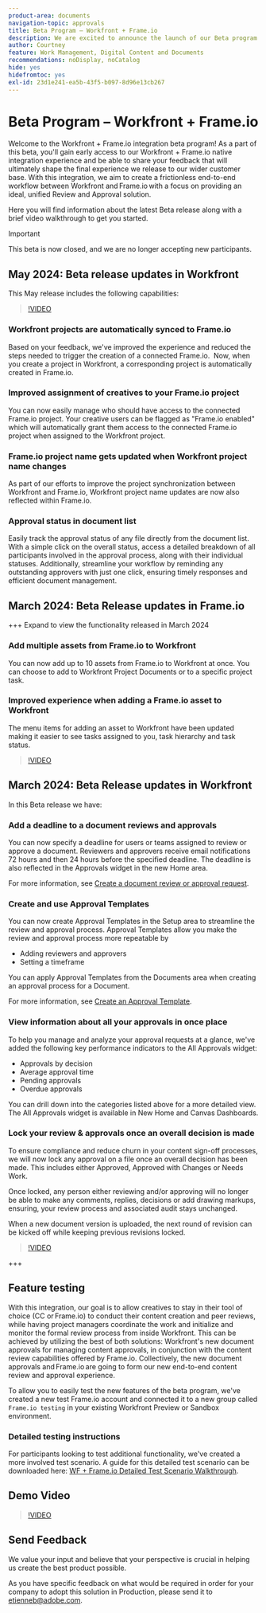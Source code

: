 ```yaml
---
product-area: documents
navigation-topic: approvals
title: Beta Program – Workfront + Frame.io
description: We are excited to announce the launch of our Beta program for Workfront + Frame.io. Here you will find information about the latest Beta release along with a brief video walkthrough to get you started.
author: Courtney
feature: Work Management, Digital Content and Documents
recommendations: noDisplay, noCatalog
hide: yes
hidefromtoc: yes
exl-id: 23d1e241-ea5b-43f5-b097-8d96e13cb267
---
```

# Beta Program –  Workfront + Frame.io

Welcome to the Workfront + Frame.io integration beta program! As a part of this beta, you'll gain early access to our Workfront + Frame.io native integration experience and be able to share your feedback that will ultimately shape the final experience we release to our wider customer base. With this integration, we aim to create a frictionless end-to-end workflow between Workfront and Frame.io with a focus on providing an ideal, unified Review and Approval solution. 

Here you will find information about the latest Beta release along with a brief video walkthrough to get you started.

>[!IMPORTANT]
>
>This beta is now closed, and we are no longer accepting new participants.


## May 2024: Beta release updates in Workfront

This May release includes the following capabilities:  

>[!VIDEO](https://video.tv.adobe.com/v/3429129/)

### Workfront projects are automatically synced to Frame.io

Based on your feedback, we've improved the experience and reduced the steps needed to trigger the creation of a connected Frame.io.  Now, when you create a project in Workfront, a corresponding project is automatically created in Frame.io. 

### Improved assignment of creatives to your Frame.io project

You can now easily manage who should have access to the connected Frame.io project. Your creative users can be flagged as "Frame.io enabled" which will automatically grant them access to the connected Frame.io project when assigned to the Workfront project.   

### Frame.io project name gets updated when Workfront project name changes

As part of our efforts to improve the project synchronization between Workfront and Frame.io, Workfront project name updates are now also reflected within Frame.io. 

### Approval status in document list

Easily track the approval status of any file directly from the document list. With a simple click on the overall status, access a detailed breakdown of all participants involved in the approval process, along with their individual statuses. Additionally, streamline your workflow by reminding any outstanding approvers with just one click, ensuring timely responses and efficient document management. 


## March 2024: Beta Release updates in Frame.io

+++ Expand to view the functionality released in March 2024

### Add multiple assets from Frame.io to Workfront

You can now add up to 10 assets from Frame.io to Workfront at once. You can choose to add to Workfront Project Documents or to a specific project task.

### Improved experience when adding a Frame.io asset to Workfront

The menu items for adding an asset to Workfront have been updated making it easier to see tasks assigned to you, task hierarchy and task status.

>[!VIDEO](https://video.tv.adobe.com/v/3428213/)

## March 2024: Beta Release updates in Workfront

In this Beta release we have:

### Add a deadline to a document reviews and approvals

You can now specify a deadline for users or teams assigned to review or approve a document. Reviewers and approvers receive email notifications 72 hours and then 24 hours before the specified deadline. The deadline is also reflected in the Approvals widget in the new Home area.

For more information, see [Create a document review or approval request](/help/quicksilver/review-and-approve-work/document-reviews-and-approvals/manage-document-approvals/create-a-document-approval.md).

### Create and use Approval Templates

You can now create Approval Templates in the Setup area to streamline the review and approval process. Approval Templates allow you make the review and approval process more repeatable by 

* Adding reviewers and approvers
* Setting a timeframe

You can apply Approval Templates from the Documents area when creating an approval process for a Document. 

For more information, see [Create an Approval Template](/help/quicksilver/review-and-approve-work/document-reviews-and-approvals/manage-document-approvals/create-approval-template.md).

### View information about all your approvals in once place

To help you manage and analyze your approval requests at a glance, we've added the following key performance indicators to the All Approvals widget:

* Approvals by decision
* Average approval time
* Pending approvals
* Overdue approvals

You can drill down into the categories listed above for a more detailed view. The All Approvals widget is available in New Home and Canvas Dashboards.


### Lock your review & approvals once an overall decision is made

To ensure compliance and reduce churn in your content sign-off processes, we will now lock any approval on a file once an overall decision has been made. This includes either Approved, Approved with Changes or Needs Work.

Once locked, any person either reviewing and/or approving will no longer be able to make any comments, replies, decisions or add drawing markups, ensuring, your review process and associated audit stays unchanged. 

When a new document version is uploaded, the next round of revision can be kicked off while keeping previous revisions locked.

>[!VIDEO](https://video.tv.adobe.com/v/3428179/)

+++

## Feature testing

With this integration, our goal is to allow creatives to stay in their tool of choice (CC or Frame.io) to conduct their content creation and peer reviews, while having project managers coordinate the work and initialize and monitor the formal review process from inside Workfront. This can be achieved by utilizing the best of both solutions: Workfront's new document approvals for managing content approvals, in conjunction with the content review capabilities offered by Frame.io. Collectively, the new document approvals and Frame.io are going to form our new end-to-end content review and approval experience. 

To allow you to easily test the new features of the beta program, we've created a new test Frame.io account and connected it to a new group called `Frame.io testing` in your existing Workfront Preview or Sandbox environment.

### Detailed testing instructions

For participants looking to test additional functionality, we've created a more involved test scenario. A guide for this detailed test scenario can be downloaded here: [WF + Frame.io Detailed Test Scenario Walkthrough](/help/quicksilver/review-and-approve-work/Documents/assets/WF-Frame-Detailed-Walk-Through-May-Release.pdf).


## Demo Video

>[!VIDEO](https://video.tv.adobe.com/v/3429092/)

## Send Feedback

We value your input and believe that your perspective is crucial in helping us create the best product possible. 

As you have specific feedback on what would be required in order for your company to adopt this solution in Production, please send it to [etienneb@adobe.com](mailto:etienneb@adobe.com).

